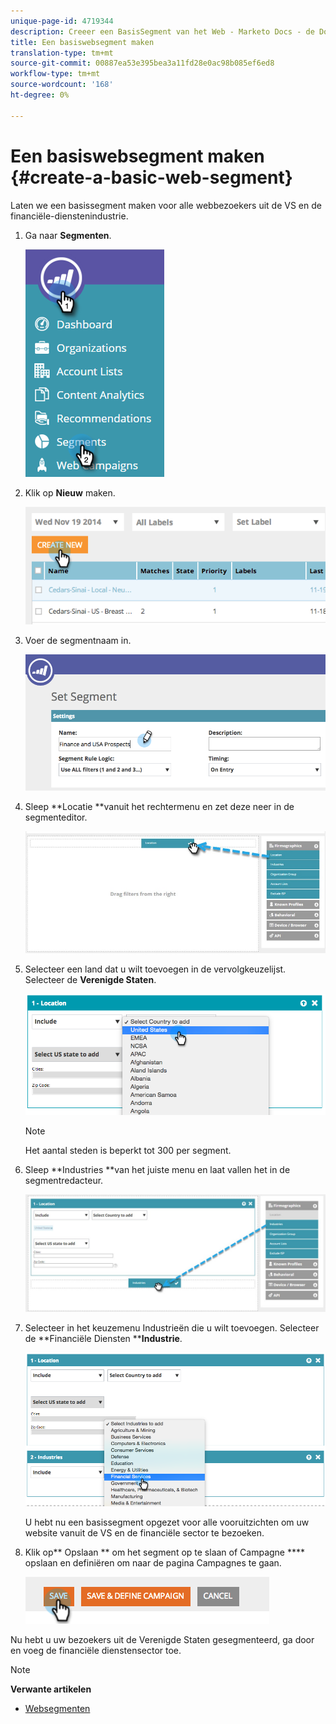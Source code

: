 ```yaml
---
unique-page-id: 4719344
description: Creeer een BasisSegment van het Web - Marketo Docs - de Documentatie van het Product
title: Een basiswebsegment maken
translation-type: tm+mt
source-git-commit: 00887ea53e395bea3a11fd28e0ac98b085ef6ed8
workflow-type: tm+mt
source-wordcount: '168'
ht-degree: 0%

---
```



# Een basiswebsegment maken {#create-a-basic-web-segment}

Laten we een basissegment maken voor alle webbezoekers uit de VS en de financiële-dienstenindustrie.

1. Ga naar **Segmenten**.

   ![](assets/image2016-8-18-15-3a37-3a32.png)

1. Klik op **Nieuw** maken.

   ![](assets/image2014-11-19-19-3a33-3a47.png)

1. Voer de segmentnaam in.

   ![](assets/segment-name.png)

1. Sleep **Locatie **vanuit het rechtermenu en zet deze neer in de segmenteditor.

   ![](assets/location-drag-hand.jpg)

1. Selecteer een land dat u wilt toevoegen in de vervolgkeuzelijst. Selecteer de **Verenigde Staten**.

   ![](assets/image2015-5-28-15-3a29-3a15.png)

   >[!NOTE]
   >
   >Het aantal steden is beperkt tot 300 per segment.

1. Sleep **Industries **van het juiste menu en laat vallen het in de segmentredacteur.

   ![](assets/industries-hand.jpg)

1. Selecteer in het keuzemenu Industrieën die u wilt toevoegen. Selecteer de **Financiële Diensten ****Industrie**.

   ![](assets/segment-industries.png)

   U hebt nu een basissegment opgezet voor alle vooruitzichten om uw website vanuit de VS en de financiële sector te bezoeken.

1. Klik op** Opslaan ** om het segment op te slaan of Campagne **** opslaan en definiëren om naar de pagina Campagnes te gaan.

   ![](assets/image2014-11-19-19-3a48-3a20.png)

Nu hebt u uw bezoekers uit de Verenigde Staten gesegmenteerd, ga door en voeg de financiële dienstensector toe.

>[!NOTE]
>
>**Verwante artikelen**
>
>* [Websegmenten](http://docs.marketo.com/x/9QFI)

>



